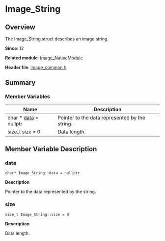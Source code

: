 # Image_String


## Overview

The Image_String struct describes an image string.

**Since**: 12

**Related module**: [Image_NativeModule](_image___native_module.md)

**Header file**: [image_common.h](image__common_8h.md)


## Summary


### Member Variables

| Name| Description| 
| -------- | -------- |
| char \* [data](#data) = nullptr | Pointer to the data represented by the string. | 
| size_t [size](#size) = 0 | Data length. | 


## Member Variable Description


### data

```
char* Image_String::data = nullptr
```
**Description**

Pointer to the data represented by the string.


### size

```
size_t Image_String::size = 0
```
**Description**

Data length.
